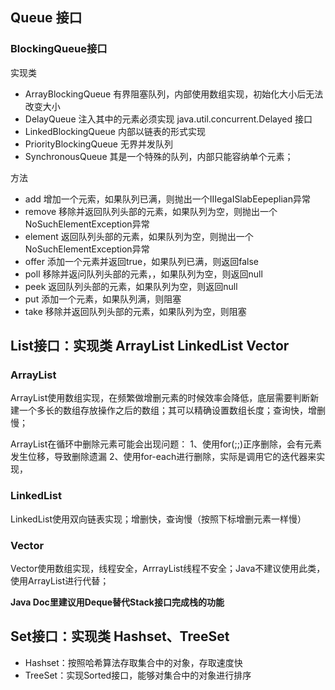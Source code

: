 ## Queue 接口

### BlockingQueue接口
实现类 
* ArrayBlockingQueue 有界阻塞队列，内部使用数组实现，初始化大小后无法改变大小
* DelayQueue 注入其中的元素必须实现 java.util.concurrent.Delayed 接口
* LinkedBlockingQueue 内部以链表的形式实现
* PriorityBlockingQueue 无界并发队列
* SynchronousQueue 其是一个特殊的队列，内部只能容纳单个元素；

方法
* add 增加一个元索，如果队列已满，则抛出一个IIIegaISlabEepeplian异常
* remove   移除并返回队列头部的元素，如果队列为空，则抛出一个NoSuchElementException异常
* element  返回队列头部的元素，如果队列为空，则抛出一个NoSuchElementException异常
* offer  添加一个元素并返回true，如果队列已满，则返回false
* poll  移除并返问队列头部的元素，，如果队列为空，则返回null
* peek  返回队列头部的元素，如果队列为空，则返回null
* put  添加一个元素，如果队列满，则阻塞
* take 移除并返回队列头部的元素，如果队列为空，则阻塞

 

## List接口：实现类 ArrayList LinkedList Vector
### ArrayList

ArrayList使用数组实现，在频繁做增删元素的时候效率会降低，底层需要判断新建一个多长的数组存放操作之后的数组；其可以精确设置数组长度；查询快，增删慢；

ArrayList在循环中删除元素可能会出现问题：
1、使用for(;;)正序删除，会有元素发生位移，导致删除遗漏
2、使用for-each进行删除，实际是调用它的迭代器来实现，

### LinkedList
LinkedList使用双向链表实现；增删快，查询慢（按照下标增删元素一样慢） 

### Vector

Vector使用数组实现，线程安全，ArrrayList线程不安全；Java不建议使用此类，使用ArrayList进行代替；

    
    
**Java Doc里建议用Deque替代Stack接口完成栈的功能**


## Set接口：实现类 Hashset、TreeSet

*  Hashset：按照哈希算法存取集合中的对象，存取速度快
* TreeSet：实现Sorted接口，能够对集合中的对象进行排序


